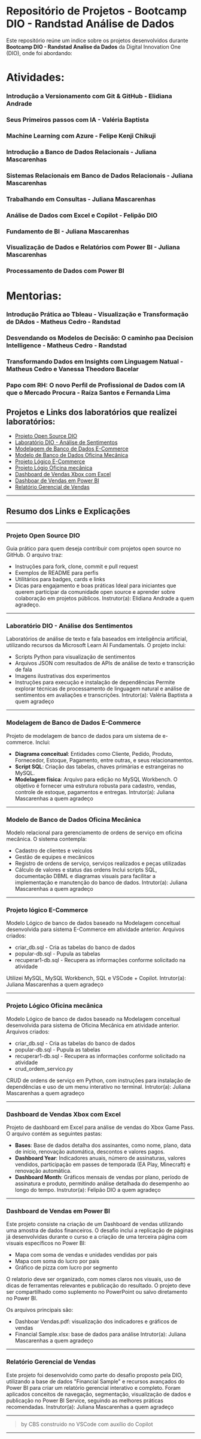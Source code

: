 # Repositório de Projetos - Bootcamp DIO - Randstad Análise de Dados

Este repositório reúne um indice sobre os projetos desenvolvidos durante **Bootcamp DIO - Randstad Analise da Dados** da Digital Innovation One (DIO), onde foi abordando:

# Atividades:
### Introdução a Versionamento com Git & GitHub - Elidiana Andrade
### Seus Primeiros passos com IA - Valéria Baptista
### Machine Learning com Azure - Felipe Kenji Chikuji
### Introdução a Banco de Dados Relacionais - Juliana Mascarenhas
### Sistemas Relacionais em Banco de Dados Relacionais - Juliana Mascarenhas
### Trabalhando em Consultas - Juliana Mascarenhas
### Análise de Dados com Excel e Copilot - Felipão DIO
### Fundamento de BI - Juliana Mascarenhas
### Visualização de Dados e Relatórios com Power BI - Juliana Mascarenhas
### Processamento de Dados com Power BI

# Mentorias:
### Introdução Prática ao Tbleau - Visualização e Transformação de DAdos - Matheus Cedro  - Randstad
### Desvendando os Modelos de Decisão: O caminho paa Decision Intelligence - Matheus Cedro - Randstad
### Transformando Dados em Insights com Linguagem Natual - Matheus Cedro e Vanessa Theodoro Bacelar
### Papo com RH: O novo Perfil de Profissional de Dados com IA que o Mercado Procura - Raíza Santos e Fernanda Lima

## Projetos e Links dos laboratórios que realizei laboratórios:

- [Projeto Open Source DIO](https://github.com/Claudio-Sanches/dio-lab-open-source/blob/main/community/Claudio-Sanches)
- [Laboratório DIO - Análise de Sentimentos](https://github.com/Claudio-Sanches/Laboratorio-DIO-Analise-de-Sentimentos.git)
- [Modelagem de Banco de Dados E-Commerce](https://github.com/Claudio-Sanches/ecommerce.git)
- [Modelo de Banco de Dados Oficina Mecânica](https://github.com/Claudio-Sanches/Oficina.git)
- [Projeto Lógico E-Commerce](https://github.com/Claudio-Sanches/Projeto-L-gico.git)
- [Projeto Lógio Oficina mecânica](https://github.com/Claudio-Sanches/Projeto-logico-oficina.git)
- [Dashboard de Vendas Xbox com Excel](https://github.com/Claudio-Sanches/Dashboard-excel.git)
- [Dashboar de Vendas em Power BI](https://github.com/Claudio-Sanches/Dashboard-Vendas.git)
- [Relatório Gerencial de Vendas](https://github.com/Claudio-Sanches/Relatorio_Gerencial.git)

---

## Resumo dos Links e Explicações

---

### Projeto Open Source DIO
Guia prático para quem deseja contribuir com projetos open source no GitHub. O arquivo traz:
- Instruções para fork, clone, commit e pull request
- Exemplos de README para perfis
- Utilitários para badges, cards e links
- Dicas para engajamento e boas práticas
Ideal para iniciantes que querem participar da comunidade open source e aprender sobre colaboração em projetos públicos.
Instrutor(a): Elidiana Andrade a quem agradeço.

---

### Laboratório DIO - Análise dos Sentimentos
Laboratórios de análise de texto e fala baseados em inteligência artificial, utilizando recursos da Microsoft Learn AI Fundamentals. O projeto inclui:
- Scripts Python para visualização de sentimentos
- Arquivos JSON com resultados de APIs de análise de texto e transcrição de fala
- Imagens ilustrativas dos experimentos
- Instruções para execução e instalação de dependências
Permite explorar técnicas de processamento de linguagem natural e análise de sentimentos em avaliações e transcrições.
Intrutor(a): Valéria Baptista a quem agradeço

---

### Modelagem de Banco de Dados E-Commerce
Projeto de modelagem de banco de dados para um sistema de e-commerce. Inclui:
- **Diagrama conceitual**: Entidades como Cliente, Pedido, Produto, Fornecedor, Estoque, Pagamento, entre outras, e seus relacionamentos.
- **Script SQL**: Criação das tabelas, chaves primárias e estrangeiras no MySQL.
- **Modelagem física**: Arquivo para edição no MySQL Workbench.
O objetivo é fornecer uma estrutura robusta para cadastro, vendas, controle de estoque, pagamentos e entregas.
Intrutor(a): Juliana Mascarenhas a quem agradeço

---

### Modelo de Banco de Dados Oficina Mecânica
Modelo relacional para gerenciamento de ordens de serviço em oficina mecânica. O sistema contempla:
- Cadastro de clientes e veículos
- Gestão de equipes e mecânicos
- Registro de ordens de serviço, serviços realizados e peças utilizadas
- Cálculo de valores e status das ordens
Inclui scripts SQL, documentação DBML e diagramas visuais para facilitar a implementação e manutenção do banco de dados.
Intrutor(a): Juliana Mascarenhas a quem agradeço

---

### Projeto lógico E-Commerce
Modelo Lógico de banco de dados baseado na Modelagem conceitual desenvolvida para sistema E-Commerce em atividade anterior. Arquivos criados:

- criar_db.sql - Cria as tabelas do banco de dados
- popular-db.sql - Pupula as tabelas
- recuperar1-db.sql - Recupera as informações conforme solicitado na atividade

Utilizei MySQL, MySQL Workbench, SQL e VSCode + Copilot.
Intrutor(a): Juliana Mascarenhas a quem agradeço

---

### Projeto Lógico Oficina mecânica
Modelo Lógico de banco de dados baseado na Modelagem conceitual desenvolvida para sistema de Oficina Mecânica em atividade anterior. Arquivos criados:

- criar_db.sql - Cria as tabelas do banco de dados
- popular-db.sql - Pupula as tabelas
- recuperar1-db.sql - Recupera as informações conforme solicitado na atividade
- crud_ordem_servico.py

CRUD de ordens de serviço em Python, com instruções para instalação de dependências e uso de um menu interativo no terminal.
Intrutor(a): Juliana Mascarenhas a quem agradeço

---

### Dashboard de Vendas Xbox com Excel
Projeto de dashboard em Excel para análise de vendas do Xbox Game Pass. O arquivo contém as seguintes pastas:
- **Bases**: Base de dados detalha dos assinantes, como nome, plano, data de início, renovação automática, descontos e valores pagos.
- **Dashboard Year**: Indicadores anuais, número de assinaturas, valores vendidos, participação em passes de temporada (EA Play, Minecraft) e renovação automática.
- **Dashboard Month**: Gráficos mensais de vendas por plano, período de assinatura e produto, permitindo análise detalhada do desempenho ao longo do tempo.
Instrutor(a): Felipão DIO a quem agradeço

---

### Dashboard de Vendas em Power BI
Este projeto consiste na criação de um Dashboard de vendas utilizando uma amostra de dados financeiros. O desafio inclui a replicação de páginas já desenvolvidas durante o curso e a criação de uma terceira página com visuais específicos no Power BI:
- Mapa com soma de vendas e unidades vendidas por pais
- Mapa com soma do lucro por pais
- Gráfico de pizza com lucro por segmento

O relatorio deve ser organizado, com nomes claros nos visuais, uso de dicas de ferramentas relevantes e publicação do resultado. O projeto deve ser compartilhado como suplemento no PowerPoint ou salvo diretamento no Power BI.

Os arquivos principais são:
- Dashboar Vendas.pdf: visualização dos indicadores e gráficos de vendas
- Financial Sample.xlsx: base de dados para análise
Intrutor(a): Juliana Mascarenhas a quem agradeço

---

### Relatório Gerencial de Vendas
Este projeto foi desenvolvido como parte do desafio proposto pela DIO, utilizando a base de dados "Financial Sample" e recursos avançados do Power BI para criar um relatório gerencial interativo e completo. Foram aplicados conceitos de navegação, segmentação, visualização de dados e publicação no Power BI Service, seguindo as melhores práticas recomendadas.
Instrutor(a): Juliana Mascarenhas a quem agradeço

---
> by CBS construido no VSCode com auxílio do Copilot
---
